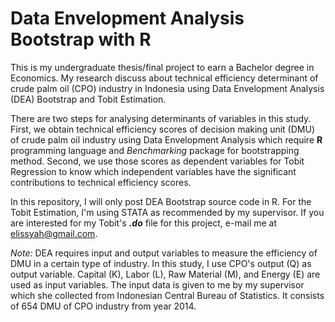 # Data Envelopment Analysis Bootstrap with R
This is my undergraduate thesis/final project to earn a Bachelor degree in Economics. My research discuss about technical efficiency determinant of crude palm oil (CPO) industry in Indonesia using Data Envelopment Analysis (DEA) Bootstrap and Tobit Estimation.

There are two steps for analysing determinants of variables in this study. First, we obtain technical efficiency scores of decision making unit (DMU) of crude palm oil industry using Data Envelopment Analysis which require __R__ programming language and _Benchmarking_ package for bootstrapping method.
Second, we use those scores as dependent variables for Tobit Regression to know which independent variables have the significant contributions to technical efficiency scores.

In this repository, I will only post DEA Bootstrap source code in R. For the Tobit Estimation, I'm using STATA as recommended by my supervisor. If you are interested for my Tobit's *__.do__* file for this project, e-mail me at elissyah@gmail.com.

*Note:*
DEA requires input and output variables to measure the efficiency of DMU in a certain type of industry.
In this study, I use CPO's output (Q) as output variable. Capital (K), Labor (L), Raw Material (M), and Energy (E) are used as input variables.
The input data is given to me by my supervisor which she collected from Indonesian Central Bureau of Statistics. It consists of 654 DMU of CPO industry from year 2014.
